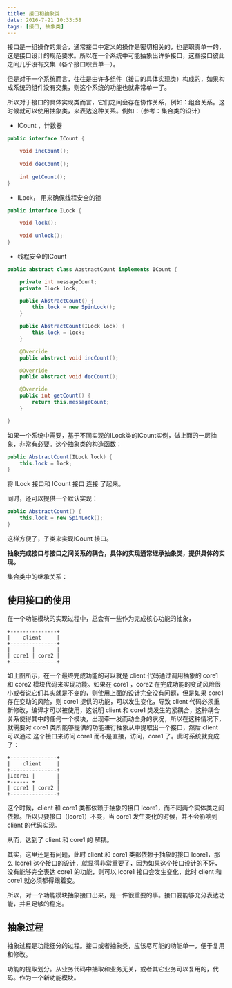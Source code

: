 ```yaml
---
title: 接口和抽象类 
date: 2016-7-21 10:33:58
tags: [接口, 抽象类]
---
```


接口是一组操作的集合，通常接口中定义的操作是密切相关的，也是职责单一的，这是接口设计的规范要求。所以在一个系统中可能抽象出许多接口，这些接口彼此之间几乎没有交集（各个接口职责单一）。

但是对于一个系统而言，往往是由许多组件（接口的具体实现类）构成的，如果构成系统的组件没有交集，则这个系统的功能也就非常单一了。

所以对于接口的具体实现类而言，它们之间会存在协作关系，例如：组合关系。这时候就可以使用抽象类，来表达这种关系。例如：（参考：集合类的设计）

* ICount ，计数器

``` java
public interface ICount {

	void incCount();
	
	void decCount();
	
	int getCount();
}
```

* ILock， 用来确保线程安全的锁

``` java
public interface ILock {

	void lock();
	
	void unlock();
}

```

* 线程安全的ICount

``` java
public abstract class AbstractCount implements ICount {

	private int messageCount;
	private ILock lock;

	public AbstractCount() {
		this.lock = new SpinLock();
	}

	public AbstractCount(ILock lock) {
		this.lock = lock;
	}

	@Override
	public abstract void incCount();

	@Override
	public abstract void decCount();

	@Override
	public int getCount() {
		return this.messageCount;
	}

}
```

如果一个系统中需要，基于不同实现的ILock类的ICount实例，做上面的一层抽象，非常有必要。这个抽象类的构造函数：

``` java
public AbstractCount(ILock lock) {
	this.lock = lock;
}
```

将 ILock 接口和 ICount 接口 连接 了起来。

同时，还可以提供一个默认实现：

``` java
public AbstractCount() {
	this.lock = new SpinLock();
}
```

这样方便了，子类来实现ICount 接口。

**抽象完成接口与接口之间关系的耦合，具体的实现通常继承抽象类，提供具体的实现。**


集合类中的继承关系：

## 使用接口的使用

在一个功能模块的实现过程中，总会有一些作为完成核心功能的抽象，

``` 
+---------------+
|    client     | 
+---------------+
|       |       |
| core1 | core2 |
+---------------+
```

如上图所示，在一个最终完成功能的可以就是 client 代码通过调用抽象的 core1 和 core2 模块代码来实现功能。如果在 core1 ，core2 在完成功能的变动风险很小或者说它们其实就是不变的，则使用上面的设计完全没有问题，但是如果 core1 存在变动的风险，则 core1 提供的功能，可以发生变化，导致 client 代码必须重新修改，编译才可以被使用，这说明 client 和 core1 类发生的紧耦合，这种耦合关系使得其中的任何一个模块，出现牵一发而动全身的状况，所以在这种情况下，就需要对 core1 类所能够提供的功能进行抽象从中提取出一个接口，然后 client 可以通过 这个接口来访问 core1 而不是直接，访问，core1 了。此时系统就变成了：

``` 
+---------------+
|    client     | 
+---------------+
|Icore1 |       |
+------ +       |
| core1 | core2 |
+---------------+
```

这个时候，client 和 core1 类都依赖于抽象的接口 Icore1，而不同两个实体类之间依赖。所以只要接口（Icore1）不变，当 core1 发生变化的时候，并不会影响到 client 的代码实现。

从而，达到了 client 和 core1 的 解耦。

其实，这里还是有问题，此时 client 和 core1 类都依赖于抽象的接口 Icore1，那么 Icore1 这个接口的设计，就显得非常重要了，因为如果这个接口设计的不好，没有能够完全表达 core1 的功能，则可以 Icore1 接口会发生变化，此时 client 和 core1 就必须都得跟着变。

所以，对一个功能模块抽象接口出来，是一件很重要的事。接口要能够充分表达功能，并且足够的稳定。


## 抽象过程

抽象过程是功能细分的过程。接口或者抽象类，应该尽可能的功能单一，便于复用和修改。

功能的提取划分。从业务代码中抽取和业务无关，或者其它业务可以复用的，代码。作为一个新功能模块。

